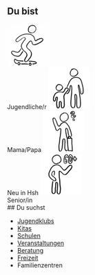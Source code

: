 ## Du bist

<label class="userselectioncontainer">
  <img onclick="updateSelection(this)" id="Jugendlicher" src="images/startpage/Jugendlicher.png"><br>Jugendliche/r
</label>
<label class="userselectioncontainer">
  <img onclick="updateSelection(this)" id="Eltern" src="images/startpage/Eltern.png"><br>Mama/Papa
</label>
<label class="userselectioncontainer">
  <img onclick="updateSelection(this)" id="Neu_in_Hsh" src="images/startpage/Neu_in_Hsh.png"><br>Neu in Hsh
</label>
<label class="userselectioncontainer">
  <img onclick="updateSelection(this)" id="Senior" src="images/startpage/Senior.png"><br>Senior/in
</label>
<br>
<div id="list_">
## Du suchst

- [Jugendklubs](Jugendklubs/Jugendklubs.md)
- [Kitas](Kitas/Kitas.md)
- [Schulen](Schulen/Schulen.md)
- [Veranstaltungen](calendar/calendar.html)
- [Beratung](Beratung/Beratung.md)
- [Freizeit](Freizeit/Freizeit.md)
- Familienzentren
</div>

<script type="text/javascript">
  window.onload = function() { 
  	document.title = "Hsh4You";
  	backupDefaultList();
    preloadLists();
    preloadImages();
  }
</script>
